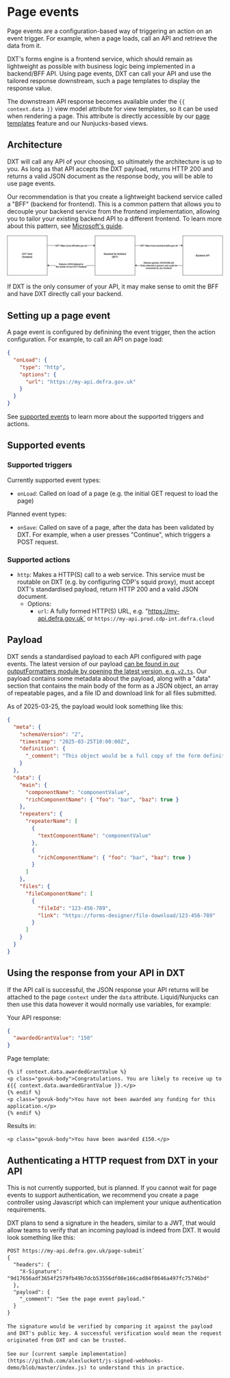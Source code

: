 # Page events

Page events are a configuration-based way of triggering an action on an event trigger. For example, when a page loads, call an API and retrieve the data from it.

DXT's forms engine is a frontend service, which should remain as lightweight as possible with business logic being implemented in a backend/BFF API. Using page events, DXT can call your API and use the tailored response downstream, such a page templates to display the response value.

The downstream API response becomes available under the `{{ context.data }}` view model attribute for view templates, so it can be used when rendering a page. This attribute is directly accessible by our [page templates](./../configuration-based/PAGE_TEMPLATES.md) feature and our Nunjucks-based views.

## Architecture

DXT will call any API of your choosing, so ultimately the architecture is up to you. As long as that API accepts the DXT payload, returns HTTP 200 and returns a valid JSON document as the response body, you will be able to use page events.

Our recommendation is that you create a lightweight backend service called a "BFF" (backend for frontend). This is a common pattern that allows you to decouple your backend service from the frontend implementation, allowing you to tailor your existing backend API to a different frontend. To learn more about this pattern, see [Microsoft's guide](https://learn.microsoft.com/en-us/azure/architecture/patterns/backends-for-frontends).

![Architecture diagram showing the usage of a frontend, a BFF, and a backend API interacting with each other](images/page-events-architecture.png)

If DXT is the only consumer of your API, it may make sense to omit the BFF and have DXT directly call your backend.

## Setting up a page event

A page event is configured by definining the event trigger, then the action configuration. For example, to call an API on page load:

```json
{
  "onLoad": {
    "type": "http",
    "options": {
      "url": "https://my-api.defra.gov.uk"
    }
  }
}
```

See [supported events](#supported-events) to learn more about the supported triggers and actions.

## Supported events

### Supported triggers

Currently supported event types:

- `onLoad`: Called on load of a page (e.g. the initial GET request to load the page)

Planned event types:

- `onSave`: Called on save of a page, after the data has been validated by DXT. For example, when a user presses "Continue", which triggers a POST request.

### Supported actions

- `http`: Makes a HTTP(S) call to a web service. This service must be routable on DXT (e.g. by configuring CDP's squid proxy), must accept DXT's standardised payload, return HTTP 200 and a valid JSON document.
  - Options:
    - `url`: A fully formed HTTP(S) URL, e.g. "https://my-api.defra.gov.uk` or `https://my-api.prod.cdp-int.defra.cloud`

## Payload

DXT sends a standardised payload to each API configured with page events. The latest version of our payload [can be found in our outputFormatters module by opening the latest version, e.g. `v2.ts`](https://github.com/DEFRA/forms-engine-plugin/tree/main/src/server/plugins/engine/outputFormatters/machine). Our payload contains some metadata about the payload, along with a "data" section that contains the main body of the form as a JSON object, an array of repeatable pages, and a file ID and download link for all files submitted.

As of 2025-03-25, the payload would look something like this:

```json
{
  "meta": {
    "schemaVersion": "2",
    "timestamp": "2025-03-25T10:00:00Z",
    "definition": {
      "_comment": "This object would be a full copy of the form definition at the time of submission. It is excluded for brevity."
    }
  },
  "data": {
    "main": {
      "componentName": "componentValue",
      "richComponentName": { "foo": "bar", "baz": true }
    },
    "repeaters": {
      "repeaterName": [
        {
          "textComponentName": "componentValue"
        },
        {
          "richComponentName": { "foo": "bar", "baz": true }
        }
      ]
    },
    "files": {
      "fileComponentName": [
        {
          "fileId": "123-456-789",
          "link": "https://forms-designer/file-download/123-456-789"
        }
      ]
    }
  }
}
```

## Using the response from your API in DXT

If the API call is successful, the JSON response your API returns will be attached to the page `context` under the `data` attribute. Liquid/Nunjucks can then use this data however it would normally use variables, for example:

Your API response:

```json
{
  "awardedGrantValue": "150"
}
```

Page template:

```jinja2
{% if context.data.awardedGrantValue %}
<p class="govuk-body">Congratulations. You are likely to receive up to £{{ context.data.awardedGrantValue }}.</p>
{% endif %}
<p class="govuk-body">You have not been awarded any funding for this application.</p>
{% endif %}
```

Results in:

```jinja2
<p class="govuk-body">You have been awarded £150.</p>
```

## Authenticating a HTTP request from DXT in your API

This is not currently supported, but is planned. If you cannot wait for page events to support authentication, we recommend you create a page controller using Javascript which can implement your unique authentication requirements.

DXT plans to send a signature in the headers, similar to a JWT, that would allow teams to verify that an incoming payload is indeed from DXT. It would look something like this:

```
POST https://my-api.defra.gov.uk/page-submit`
{
  "headers": {
    "X-Signature": "9d17656adf3654f2579fb49b7dcb53556df08e166cad84f8646a497fc75746bd"
  },
  "payload": {
    "_comment": "See the page event payload."
  }
}

The signature would be verified by comparing it against the payload and DXT's public key. A successful verification would mean the request originated from DXT and can be trusted.

See our [current sample implementation](https://github.com/alexluckett/js-signed-webhooks-demo/blob/master/index.js) to understand this in practice.
```
